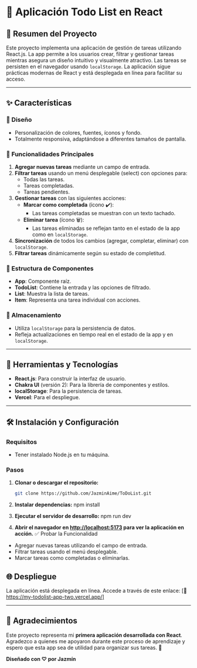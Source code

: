 # 📝 Aplicación Todo List en React

## 🌟 Resumen del Proyecto

Este proyecto implementa una aplicación de gestión de tareas utilizando React.js. La app permite a los usuarios crear, filtrar y gestionar tareas mientras asegura un diseño intuitivo y visualmente atractivo. Las tareas se persisten en el navegador usando `localStorage`. La aplicación sigue prácticas modernas de React y está desplegada en línea para facilitar su acceso.

---

## ✨ Características

### 🎨 Diseño

- Personalización de colores, fuentes, íconos y fondo.
- Totalmente responsiva, adaptándose a diferentes tamaños de pantalla.

### 🚀 Funcionalidades Principales

1. **Agregar nuevas tareas** mediante un campo de entrada.
2. **Filtrar tareas** usando un menú desplegable (select) con opciones para:
   - Todas las tareas.
   - Tareas completadas.
   - Tareas pendientes.
3. **Gestionar tareas** con las siguientes acciones:
   - **Marcar como completada** (ícono ✔️):
     - Las tareas completadas se muestran con un texto tachado.
   - **Eliminar tarea** (ícono 🗑):
     - Las tareas eliminadas se reflejan tanto en el estado de la app como en `localStorage`.
4. **Sincronización** de todos los cambios (agregar, completar, eliminar) con `localStorage`.
5. **Filtrar tareas** dinámicamente según su estado de completitud.

### 📂 Estructura de Componentes

- **App**: Componente raíz.
- **TodoList**: Contiene la entrada y las opciones de filtrado.
- **List**: Muestra la lista de tareas.
- **Item**: Representa una tarea individual con acciones.

### 💾 Almacenamiento

- Utiliza `localStorage` para la persistencia de datos.
- Refleja actualizaciones en tiempo real en el estado de la app y en `localStorage`.

---

## 🔧 Herramientas y Tecnologías

- **React.js**: Para construir la interfaz de usuario.
- **Chakra UI** (versión 2): Para la librería de componentes y estilos.
- **localStorage**: Para la persistencia de tareas.
- **Vercel**: Para el despliegue.

---

## 🛠 Instalación y Configuración

### Requisitos

- Tener instalado Node.js en tu máquina.

### Pasos

1. **Clonar o descargar el repositorio:**

   ```bash
   git clone https://github.com/JazminAime/ToDoList.git

   ```

2. **Instalar dependencias:**
   npm install

3. **Ejecutar el servidor de desarrollo:**
   npm run dev

4. **Abrir el navegador en <http://localhost:5173> para ver la aplicación en acción.**
   ✅ Probar la Funcionalidad

- Agregar nuevas tareas utilizando el campo de entrada.
- Filtrar tareas usando el menú desplegable.
- Marcar tareas como completadas o eliminarlas.

## 🌐 Despliegue

La aplicación está desplegada en línea. Accede a través de este enlace: [🚀 https://my-todolist-app-two.vercel.app/]

---

## 💟 Agradecimientos

Este proyecto representa mi **primera aplicación desarrollada con React**. Agradezco a quienes me apoyaron durante este proceso de aprendizaje y espero que esta app sea de utilidad para organizar sus tareas. 🙌

**Diseñado con ♡ por Jazmín**
